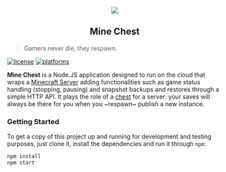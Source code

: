 <p align="center">
<img src="https://static.mundoeducacao.bol.uol.com.br/mundoeducacao/conteudo/images/curvas-de-nivel.jpg" />
<h2 align="center">Mine Chest</h2>
</p>

> Gamers never die, they respawn.

[![license](https://img.shields.io/github/license/mashape/apistatus.svg)]()
[![platforms](https://img.shields.io/badge/platform-linux--64%20%7C%20osx--64-orange.svg)]()

**Mine Chest** is a Node.JS application designed to run on the cloud that wraps a [Minecraft Server](https://www.minecraft.net/en-us/download/server/) adding functionalities such as game status handling (stopping, pausing) and  snapshot backups and restores through a simple HTTP API. It plays the role of a [chest](https://minecraft.gamepedia.com/Chest) for a server: your saves will always be there for you when you ~respawn~ publish a new instance.

### Getting Started
To get a copy of this project up and running for development and testing purposes, just clone it, install the dependencies and run it through `npm`:

``` bash
npm install
npm start
```
